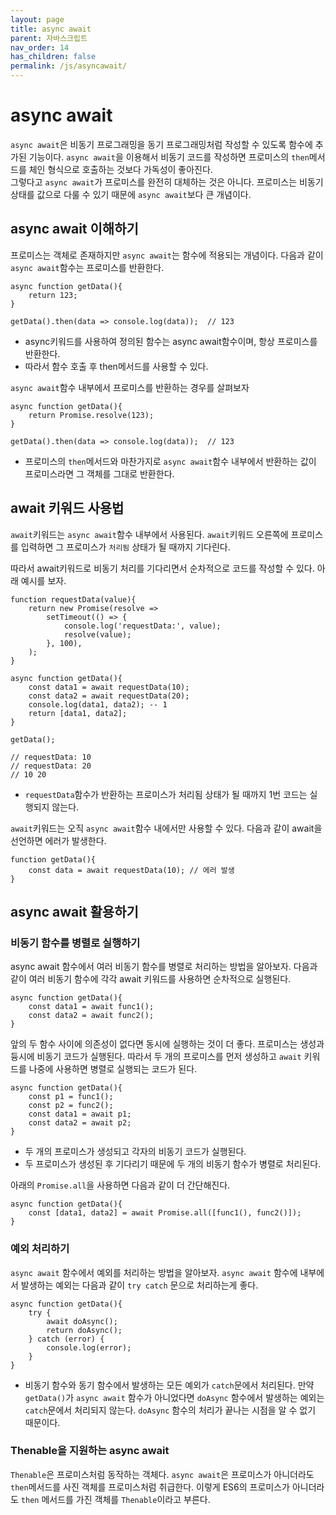 ```yaml
---
layout: page
title: async await
parent: 자바스크립트
nav_order: 14
has_children: false
permalink: /js/asyncawait/
---
```


# async await

`async await`은 비동기 프로그래밍을 동기 프로그래밍처럼 작성할 수 있도록 함수에 추가된 기능이다. `async await`을 이용해서 비동기 코드를 작성하면 프로미스의 `then`메서드를 체인 형식으로 호출하는 것보다 가독성이 좋아진다.  
그렇다고 `async await`가 프로미스를 완전히 대체하는 것은 아니다. 프로미스는 비동기 상태를 값으로 다룰 수 있기 때문에 `async await`보다 큰 개념이다.

## async await 이해하기

프로미스는 객체로 존재하지만 `async await`는 함수에 적용되는 개념이다. 다음과 같이 `async await`함수는 프로미스를 반환한다.

```
async function getData(){
    return 123;
}

getData().then(data => console.log(data));  // 123
```

- async키워드를 사용하여 정의된 함수는 async await함수이며, 항상 프로미스를 반환한다.
- 따라서 함수 호출 후 then메서드를 사용할 수 있다.

`async await`함수 내부에서 프로미스를 반환하는 경우를 살펴보자

```
async function getData(){
    return Promise.resolve(123);
}

getData().then(data => console.log(data));  // 123
```

- 프로미스의 `then`메서드와 마찬가지로 `async await`함수 내부에서 반환하는 값이 프로미스라면 그 객체를 그대로 반환한다.


## await 키워드 사용법

`await`키워드는 `async await`함수 내부에서 사용된다. `await`키워드 오른쪽에 프로미스를 입력하면 그 프로미스가 `처리됨` 상태가 될 때까지 기다린다.

따라서 await키워드로 비동기 처리를 기다리면서 순차적으로 코드를 작성할 수 있다. 아래 예시를 보자.

```
function requestData(value){
    return new Promise(resolve => 
        setTimeout(() => {
            console.log('requestData:', value);
            resolve(value);
        }, 100),
    );
}

async function getData(){
    const data1 = await requestData(10);
    const data2 = await requestData(20);
    console.log(data1, data2); -- 1
    return [data1, data2];
}

getData();

// requestData: 10
// requestData: 20
// 10 20
```

- `requestData`함수가 반환하는 프로미스가 처리됨 상태가 될 때까지 1번 코드는 실행되지 않는다.

`await`키워드는 오직 `async await`함수 내에서만 사용할 수 있다. 다음과 같이 await을 선언하면 에러가 발생한다.

```
function getData(){
    const data = await requestData(10); // 에러 발생
}
```

## async await 활용하기

### 비동기 함수를 병렬로 실행하기

async await 함수에서 여러 비동기 함수를 병렬로 처리하는 방법을 알아보자. 다음과 같이 여러 비동기 함수에 각각 await 키워드를 사용하면 순차적으로 실행된다.

```
async function getData(){
    const data1 = await func1();
    const data2 = await func2();
}
```

앞의 두 함수 사이에 의존성이 없다면 동시에 실행하는 것이 더 좋다. 프로미스는 생성과 듕시에 비동기 코드가 실행된다. 따라서 두 개의 프로미스를 먼저 생성하고 `await` 키워드를 나중에 사용하면 병렬로 실행되는 코드가 된다.

```
async function getData(){
    const p1 = func1();
    const p2 = func2();
    const data1 = await p1;
    const data2 = await p2;
}
```

- 두 개의 프로미스가 생성되고 각자의 비동기 코드가 실행된다.
- 두 프로미스가 생성된 후 기다리기 때문에 두 개의 비동기 함수가 병렬로 처리된다.

아래의 `Promise.all`을 사용하면 다음과 같이 더 간단해진다.

```
async function getData(){
    const [data1, data2] = await Promise.all([func1(), func2()]);
}
```

### 예외 처리하기

`async await` 함수에서 예외를 처리하는 방법을 알아보자. `async await` 함수에 내부에서 발생하는 예외는 다음과 같이 `try catch` 문으로 처리하는게 좋다.

```
async function getData(){
    try {
        await doAsync();
        return doAsync();
    } catch (error) {
        console.log(error);
    }
}
```

- 비동기 함수와 동기 함수에서 발생하는 모든 예외가 `catch`문에서 처리된다.
만약 `getData()`가 `async await` 함수가 아니었다면 `doAsync` 함수에서 발생하는 예외는 `catch`문에서 처리되지 않는다. `doAsync` 함수의 처리가 끝나는 시점을 알 수 없기 때문이다.

### Thenable을 지원하는 async await

`Thenable`은 프로미스처럼 동작하는 객체다. `async await`은 프로미스가 아니더라도 `then`메서드를 사진 객체를 프로미스처럼 취급한다. 이렇게 ES6의 프로미스가 아니더라도 `then` 메서드를 가진 객체를 `Thenable`이라고 부른다.

